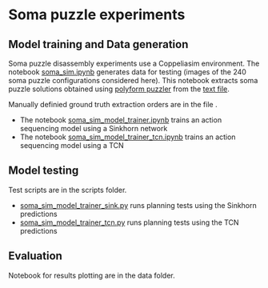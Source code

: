 # Soma puzzle experiments

## Model training and Data generation

Soma puzzle disassembly experiments use a Coppeliasim environment. The notebook [soma_sim.ipynb](./soma_sim.ipynb) generates data for testing (images of the 240 soma puzzle configurations considered here). This notebook extracts soma puzzle solutions obtained using [polyform puzzler](http://puzzler.sourceforge.net/) from the [text file](./soma_cube.txt).

Manually definied ground truth extraction orders are in the file []().

- The notebook [soma_sim_model_trainer.ipynb](soma_sim_model_trainer.ipynb) trains an action sequencing model using a Sinkhorn network
- The notebook [soma_sim_model_trainer_tcn.ipynb](soma_sim_model_trainer_tcn.ipynb) trains an action sequencing model using a TCN

## Model testing

Test scripts are in the scripts folder. 
- [soma_sim_model_trainer_sink.py](./scripts/soma_sim_model_trainer_sink.py) runs planning tests using the Sinkhorn predictions
- [soma_sim_model_trainer_tcn.py](./scripts/soma_sim_model_trainer_sink.py) runs planning tests using the TCN predictions

## Evaluation

Notebook for results plotting are in the data folder.
